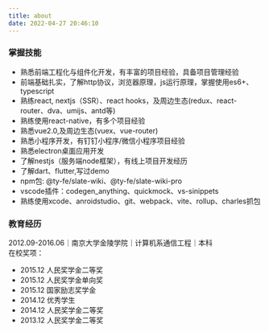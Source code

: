 ```yaml
---
title: about
date: 2022-04-27 20:46:10
---
```

### 掌握技能

- 熟悉前端工程化与组件化开发，有丰富的项目经验，具备项目管理经验
- 前端基础扎实，了解http协议，浏览器原理，js运行原理，掌握使用es6+、typescript
- 熟练react, nextjs（SSR）、react hooks，及周边生态(redux、react-router、dva、umijs、antd等)
- 熟练使用react-native，有多个项目经验
- 熟悉vue2.0,及周边生态(vuex、vue-router)
- 熟悉小程序开发，有钉钉小程序/微信小程序项目经验
- 熟悉electron桌面应用开发
- 了解nestjs（服务端node框架），有线上项目开发经历
- 了解dart、flutter,写过demo
- npm包: @ty-fe/slate-wiki、@ty-fe/slate-wiki-pro
- vscode插件：codegen_anything、quickmock、vs-sinippets
- 熟练使用xcode、anroidstudio、git、webpack、vite、rollup、charles抓包

### 教育经历 
2012.09-2016.06｜南京大学金陵学院｜计算机系通信工程｜本科
<br>
在校奖项：
- 2015.12    人民奖学金二等奖
- 2015.12    人民奖学金单向奖
- 2015.12    国家励志奖学金
- 2014.12    优秀学生
- 2014.12    人民奖学金二等奖
- 2013.12    人民奖学金二等奖

<!-- ### 欢迎来撩 
<img src="http://t-blog-images.aijs.top/img/20220506143241.webp" width=200> -->